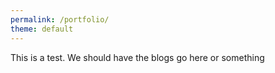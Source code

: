 ```yaml
---
permalink: /portfolio/
theme: default
---
```


<p>
	This is a test. We should have the blogs go here or something
</p>